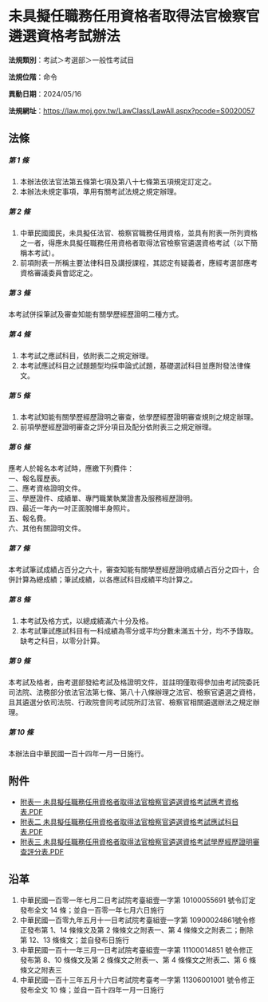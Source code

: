 # 未具擬任職務任用資格者取得法官檢察官遴選資格考試辦法




**法規類別**：考試＞考選部＞一般性考試目

**法規位階**：命令

**異動日期**：2024/05/16  

**法規網址**：https://law.moj.gov.tw/LawClass/LawAll.aspx?pcode=S0020057



## 法條
##### 第 1 條
1. 本辦法依法官法第五條第七項及第八十七條第五項規定訂定之。
1. 本辦法未規定事項，準用有關考試法規之規定辦理。

##### 第 2 條
1. 中華民國國民，未具擬任法官、檢察官職務任用資格，並具有附表一所列資格之一者，得應未具擬任職務任用資格者取得法官檢察官遴選資格考試（以下簡稱本考試）。
1. 前項附表一所稱主要法律科目及講授課程，其認定有疑義者，應經考選部應考資格審議委員會認定之。

##### 第 3 條
本考試併採筆試及審查知能有關學歷經歷證明二種方式。

##### 第 4 條
1. 本考試之應試科目，依附表二之規定辦理。
1. 本考試應試科目之試題題型均採申論式試題，基礎選試科目並應附發法律條文。

##### 第 5 條
1. 本考試知能有關學歷經歷證明之審查，依學歷經歷證明審查規則之規定辦理。
1. 前項學歷經歷證明審查之評分項目及配分依附表三之規定辦理。

##### 第 6 條
應考人於報名本考試時，應繳下列費件：  
一、報名履歷表。  
二、應考資格證明文件。  
三、學歷證件、成績單、專門職業執業證書及服務經歷證明。  
四、最近一年內一吋正面脫帽半身照片。  
五、報名費。  
六、其他有關證明文件。

##### 第 7 條
本考試筆試成績占百分之六十，審查知能有關學歷經歷證明成績占百分之四十，合併計算為總成績；筆試成績，以各應試科目成績平均計算之。

##### 第 8 條
1. 本考試及格方式，以總成績滿六十分及格。
1. 本考試筆試應試科目有一科成績為零分或平均分數未滿五十分，均不予錄取。缺考之科目，以零分計算。

##### 第 9 條
本考試及格者，由考選部發給考試及格證明文件，並註明僅取得參加由考試院委託司法院、法務部分依法官法第七條、第八十八條辦理之法官、檢察官遴選之資格，且其遴選分依司法院、行政院會同考試院所訂法官、檢察官相關遴選辦法之規定辦理。

##### 第 10 條
本辦法自中華民國一百十四年一月一日施行。
## 附件
* [附表一  未具擬任職務任用資格者取得法官檢察官遴選資格考試應考資格表.PDF](https://law.moj.gov.tw/LawClass/LawGetFile.ashx?FileId=0000368902)
* [附表二  未具擬任職務任用資格者取得法官檢察官遴選資格考試應試科目表.PDF](https://law.moj.gov.tw/LawClass/LawGetFile.ashx?FileId=0000368903)
* [附表三  未具擬任職務任用資格者取得法官檢察官遴選資格考試學歷經歷證明審查評分表.PDF](https://law.moj.gov.tw/LawClass/LawGetFile.ashx?FileId=0000368904)
## 沿革
1. 中華民國一百零一年七月二日考試院考臺組壹一字第 10100055691  號令訂定發布全文 14 條；並自一百零一年七月六日施行
1. 中華民國一百零九年五月十一日考試院考臺組壹一字第 10900024861號令修正發布第 1、14  條條文及第 2  條條文之附表一、第 4  條條文之附表二；刪除第 12、13 條條文；並自發布日施行
1. 中華民國一百十一年三月一日考試院考臺組壹一字第 11100014851  號令修正發布第 8、10  條條文及第 2  條條文之附表一、第 4  條條文之附表二、第 6  條條文之附表三
1. 中華民國一百十三年五月十六日考試院考臺考一字第 11306001001  號令修正發布全文 10 條；並自一百十四年一月一日施行
